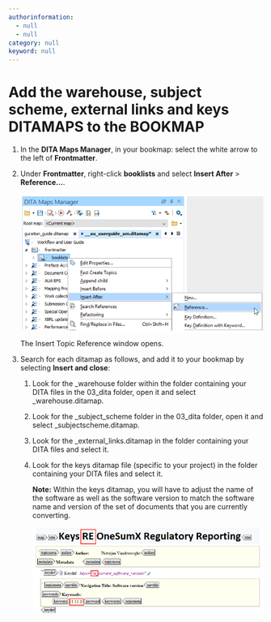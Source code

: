```yaml
---
authorinformation:
  - null
  - null
category: null
keyword: null
---
```


# Add the warehouse, subject scheme, external links and keys DITAMAPS to the BOOKMAP

1. In the **DITA Maps Manager**, in your bookmap: select the white arrow to the left of **Frontmatter**.
2. Under **Frontmatter**, right-click **booklists** and select **Insert After** &gt; **Reference…**.

   ![](../../../../../.gitbook/assets/adding_reusable_ditamaps_in_dmm.png)

   The Insert Topic Reference window opens.

3. Search for each ditamap as follows, and add it to your bookmap by selecting **Insert and close**:
   1. Look for the \_warehouse folder within the folder containing your DITA files in the 03\_dita folder, open it and select \_warehouse.ditamap.
   2. Look for the \_subject\_scheme folder in the 03\_dita folder, open it and select \_subjectscheme.ditamap.
   3. Look for the \_external\_links.ditamap in the folder containing your DITA files and select it.
   4. Look for the keys ditamap file \(specific to your project\) in the folder containing your DITA files and select it.

      **Note:** Within the keys ditamap, you will have to adjust the name of the software as well as the software version to match the software name and version of the set of documents that you are currently converting.

      ![](../../../../../.gitbook/assets/changing_keys_ditamap_1.png)

